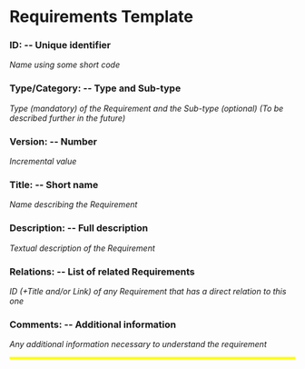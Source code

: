 # Requirements Template 


### ID: -- Unique identifier

_Name using some short code_ 

 

### Type/Category: -- Type and Sub-type

_Type (mandatory) of the Requirement and the Sub-type (optional)_
_(To be described further in the future)_ 

 

### Version: -- Number

_Incremental value_ 

 

### Title: -- Short name 

_Name describing the Requirement_ 

 

### Description: -- Full description

_Textual description of the Requirement_ 

 

### Relations: -- List of related Requirements

_ID (+Title and/or Link) of any Requirement that has a direct relation to this one_

 

### Comments: -- Additional information

_Any additional information necessary to understand the requirement_ 

 

<div style="background-color: yellow; height: 4px;"></div>
